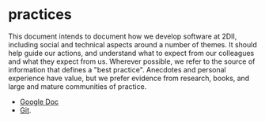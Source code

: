 # practices

This document intends to document how we develop software at 2DII, including
social and technical aspects around a number of themes. It should help guide
our actions,  and understand what to expect from our colleagues and what they
expect from us.  Wherever possible, we refer to the source of information
that defines a "best practice". Anecdotes and personal experience have
value, but we prefer evidence from research, books, and large and mature
communities of practice.

* [Google Doc](https://bit.ly/2dii-practices)
* [Git](git.md).
